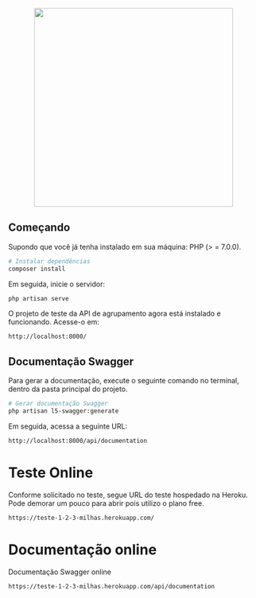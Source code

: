 <p align="center"><a href="#" target="_blank"><img src="https://aeroloy.com.br/wp-content/uploads/2019/12/Logo-123-Milhas.png" width="400"></a></p>

## Começando

Supondo que você já tenha instalado em sua máquina: PHP (> = 7.0.0).

``` bash
# Instalar dependências
composer install
```

Em seguida, inicie o servidor:

``` bash
php artisan serve
```

O projeto de teste da API de agrupamento agora está instalado e funcionando.
Acesse-o em:

``` bash
http://localhost:8000/
```


## Documentação Swagger

Para gerar a documentação, execute o seguinte comando no terminal, dentro da pasta principal do projeto.

``` bash
# Gerar documentação Swagger
php artisan l5-swagger:generate
```

Em seguida, acessa a seguinte URL:

``` bash
http://localhost:8000/api/documentation
```

# Teste Online

Conforme solicitado no teste, segue URL do teste hospedado na Heroku. Pode demorar um pouco para 
abrir pois utilizo o plano free.

``` bash
https://teste-1-2-3-milhas.herokuapp.com/
```

# Documentação online

Documentação Swagger online

``` bash
https://teste-1-2-3-milhas.herokuapp.com/api/documentation
```
